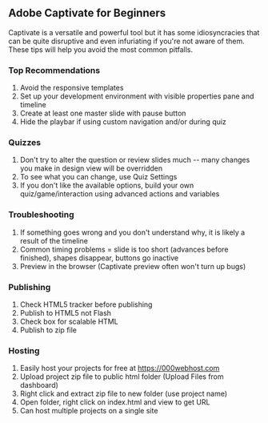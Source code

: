 ## Adobe Captivate for Beginners

Captivate is a versatile and powerful tool but it has some idiosyncracies that can be quite disruptive and even infuriating if you're not aware of them. These tips will help you avoid the most common pitfalls.


### Top Recommendations

1. Avoid the responsive templates
2. Set up your development environment with visible properties pane and timeline
3. Create at least one master slide with pause button
4. Hide the playbar if using custom navigation and/or during quiz

### Quizzes

1. Don't try to alter the question or review slides much -- many changes you make in design view will be overridden
2. To see what you can change, use Quiz Settings
3. If you don't like the available options, build your own quiz/game/interaction using advanced actions and variables

### Troubleshooting

1. If something goes wrong and you don't understand why, it is likely a result of the timeline
2. Common timing problems = slide is too short (advances before finished), shapes disappear, buttons go inactive
2. Preview in the browser (Captivate preview often won't turn up bugs)

### Publishing

1. Check HTML5 tracker before publishing
2. Publish to HTML5 not Flash 
3. Check box for scalable HTML
4. Publish to zip file

### Hosting

1. Easily host your projects for free at https://000webhost.com
2. Upload project zip file to public html folder (Upload Files from dashboard)
3. Right click and extract zip file to new folder (use project name) 
4. Open folder, right click on index.html and view to get URL
5. Can host multiple projects on a single site 

